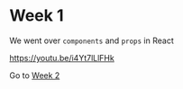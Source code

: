 # Week 1 

We went over `components` and `props` in React

https://youtu.be/i4Yt7lLlFHk

Go to [Week 2](https://github.com/ezrahnyanat/react-lunchnlearn/tree/week-two)
